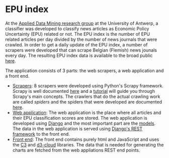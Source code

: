 # EPU index

At the [Applied Data Mining research group](http://www.applieddatamining.com/) at the University of Antwerp, a
classifier was developed to classify news articles as Economic Policy Uncertainty (EPU) related or not. The EPU index is
the number of EPU related articles per day divided by the number of news journals that were crawled. In order to get a
daily update of the EPU index, a number of scrapers were developed that can scrape Belgian (Flemish) news jounals every
day. The resulting EPU index data is available to the broad public [here](http://www.applieddatamining.com/cms/?q=content/economic-policy-uncertainty-index).

The application consists of 3 parts: the web scrapers, a web application and a front end.

* [Scrapers](./news_scrapers): 8 scrapers were developed using Python's Scrapy framework. Scrapy is well documented
[here](http://doc.scrapy.org/en/0.24/) and a [tutorial](http://doc.scrapy.org/en/0.24/intro/tutorial.html) will guide
you through Scrapy's main concepts. The crawlers that do the actual crawling work are called *spiders* and the spiders
that were developed are documented [here](./news_scrapers/epu_scrapy/spiders).
* [Web application](./webapp): The web application is the place where all articles and their EPU classification scores
are stored. The web application is developed using [Django](https://www.djangoproject.com/) and the most important part
are the [models](./webapp/epu_index/models.py). The data in the web application is served using [Django's REST
framework](http://www.django-rest-framework.org/) to the front end.
* [Front end](./frontend): The front end contains purely html and JavaScript and uses the [C3](http://c3js.org/) and
[d3-cloud](https://github.com/jasondavies/d3-cloud) libraries. The data that is needed for generating the charts are
fetched from the web appliations REST end points.
